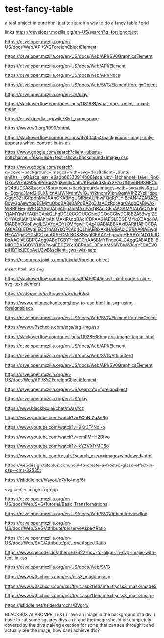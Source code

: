 # test-fancy-table
a test project in pure html just to search a way to do a fancy table / grid

links
https://developer.mozilla.org/en-US/search?q=foreignobject

https://developer.mozilla.org/en-US/docs/Web/API/SVGForeignObjectElement

https://developer.mozilla.org/en-US/docs/Web/API/SVGGraphicsElement

https://developer.mozilla.org/en-US/docs/Web/API/Element

https://developer.mozilla.org/en-US/docs/Web/API/Node

https://developer.mozilla.org/en-US/docs/Web/SVG/Element/foreignObject

https://developer.mozilla.org/en-US/play

https://stackoverflow.com/questions/1181888/what-does-xmlns-in-xml-mean

https://en.wikipedia.org/wiki/XML_namespace

https://www.w3.org/1999/xhtml/

https://stackoverflow.com/questions/47404454/background-image-only-appears-when-content-is-in-div

https://www.google.com/search?client=ubuntu-sn&channel=fs&q=hide+text+show+background+image+css

https://www.google.com/search?q=cover+background+images+with+svg+divs&client=ubuntu-sn&hs=HgQ&sca_esv=e8adb66333914b08&sca_upv=1&channel=fs&ei=Rp6GZpvWFpCM9u8PoYqr2Ag&ved=0ahUKEwibkdXkuY2HAxUQhv0HHSHFCosQ4dUDCA8&uact=5&oq=cover+background+images+with+svg+divs&gs_lp=Egxnd3Mtd2l6LXNlcnAiJWNvdmVyIGJhY2tncm91bmQgaW1hZ2VzIHdpdGggc3ZnIGRpdnMyBRAhGKABMgUQIRigAUjfhwFQgRtY_YIBcAN4AZABAZgBgwGgAewYqgEEMjYuObgBA8gBAPgBAZgCJaACzRqoAgrCAgoQABiwAxjWBBhHwgIWEC4YAxi0AhjlAhjqAhiMAxiPAdgBAcICFhAAGAMYtAIY5QIY6gIYjAMYjwHYAQHCAhkQLhgDGLQCGOUCGMcDGOoCGIwDGI8B2AEBwgIZEC4YAxjUAhi0AhjlAhjqAhiMAxiPAdgBAcICDRAAGIAEGLEDGEMYigXCAgoQABiABBhDGIoFwgILEAAYgAQYsQMYgwHCAg4QABiABBixAxiDARjHA8ICCBAAGIAEGLEDwgIIEC4YgAQYsQPCAg4QLhiABBixAxjHARivAcICBRAAGIAEwgIHEAAYgAQYCsICCxAuGIAEGMcBGK8BwgIGEAAYFhgewgIHEAAYgAQYDcICBxAAGIAEGBPCAggQABgTGBYYHsICChAAGBMYFhgeGA_CAggQABiABBiiBMICCBAAGBYYHhgPwgIEECEYFcICBRAhGJ8FmAMNiAYBkAYIugYECAEYCpIHBTIzLjE0oAeU3wE&sclient=gws-wiz-serp

https://resources.jointjs.com/tutorial/foreign-object

insert html into svg

https://stackoverflow.com/questions/9946604/insert-html-code-inside-svg-text-element

https://codepen.io/pathogen/pen/EaBJpZ

https://www.amitmerchant.com/how-to-use-html-in-svg-using-foreignobject/

https://developer.mozilla.org/en-US/docs/Web/SVG/Element/foreignObject

https://www.w3schools.com/tags/tag_img.asp

https://stackoverflow.com/questions/11928566/img-vs-image-tag-in-html

https://developer.mozilla.org/en-US/docs/Web/API/Element

https://developer.mozilla.org/en-US/docs/Web/SVG/Attribute/d

https://developer.mozilla.org/en-US/docs/Web/API/SVGGraphicsElement

https://developer.mozilla.org/en-US/docs/Web/API/SVGForeignObjectElement

https://developer.mozilla.org/en-US/search?q=foreignobject

https://developer.mozilla.org/en-US/play

https://www.blackbox.ai/chat/mVasYcz

https://www.youtube.com/watch?v=FCuNtCq3nRg

https://www.youtube.com/watch?v=9Kr3T4Ndl-o

https://www.youtube.com/watch?v=emFMHH2Bfvo

https://www.youtube.com/watch?v=kYZVXFrMC5o

https://www.youtube.com/results?search_query=image+windowed+html

https://webdesign.tutsplus.com/how-to-create-a-frosted-glass-effect-in-css--cms-32535t


https://jsfiddle.net/Wayou/n7y1c4mg/6/

svg center image in group

https://developer.mozilla.org/en-US/docs/Web/SVG/Tutorial/Basic_Transformations

https://developer.mozilla.org/en-US/docs/Web/SVG/Attribute/viewBox

https://developer.mozilla.org/en-US/docs/Web/SVG/Attribute/preserveAspectRatio

https://developer.mozilla.org/en-US/docs/Web/SVG/Attribute/preserveAspectRatio

https://www.shecodes.io/athena/67627-how-to-align-an-svg-image-with-text-in-css

https://developer.mozilla.org/en-US/docs/Web/SVG

https://www.w3schools.com/css/css3_masking.asp

https://www.w3schools.com/css/tryit.asp?filename=trycss3_mask-image5

https://www.w3schools.com/css/tryit.asp?filename=trycss3_mask-image

https://jsfiddle.net/helderdarocha/BVgr4/

BLACKBOX AI PROMPR TEXT
i have an image in the background of a div, i have to put some squares divs on it and the image should be completely covered by the divs making exeption for some that can see through it and actually see the image, how can i achieve this?
